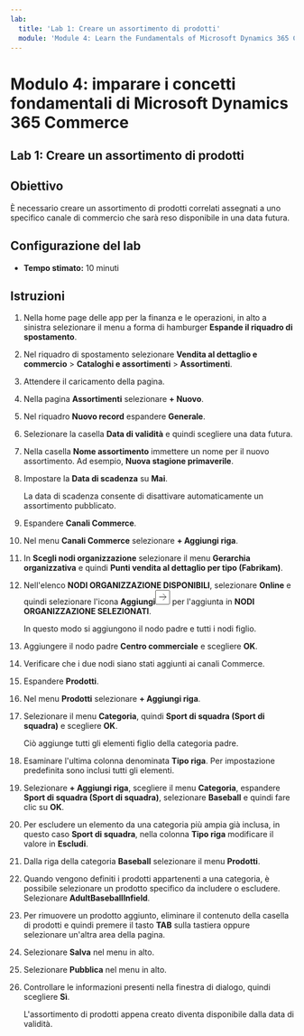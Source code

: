 ```yaml
---
lab:
  title: 'Lab 1: Creare un assortimento di prodotti'
  module: 'Module 4: Learn the Fundamentals of Microsoft Dynamics 365 Commerce'
---
```


# Modulo 4: imparare i concetti fondamentali di Microsoft Dynamics 365 Commerce

## Lab 1: Creare un assortimento di prodotti

## Obiettivo

È necessario creare un assortimento di prodotti correlati assegnati a uno specifico canale di commercio che sarà reso disponibile in una data futura. 

## Configurazione del lab

   - **Tempo stimato:** 10 minuti

## Istruzioni

1.  Nella home page delle app per la finanza e le operazioni, in alto a sinistra selezionare il menu a forma di hamburger **Espande il riquadro di spostamento**.

2.  Nel riquadro di spostamento selezionare **Vendita al dettaglio e commercio** > **Cataloghi e assortimenti** > **Assortimenti**.

3.  Attendere il caricamento della pagina.

4.  Nella pagina **Assortimenti** selezionare **+ Nuovo**.

5.  Nel riquadro **Nuovo record** espandere **Generale**.

6.  Selezionare la casella **Data di validità** e quindi scegliere una data futura.

7.  Nella casella **Nome assortimento** immettere un nome per il nuovo assortimento. Ad esempio, **Nuova stagione primaverile**.

8.  Impostare la **Data di scadenza** su **Mai**.

    La data di scadenza consente di disattivare automaticamente un assortimento pubblicato.

9.  Espandere **Canali Commerce**.

10. Nel menu **Canali Commerce** selezionare **+ Aggiungi riga**.

11. In **Scegli nodi organizzazione** selezionare il menu **Gerarchia organizzativa** e quindi **Punti vendita al dettaglio per tipo (Fabrikam)**.

12. Nell'elenco **NODI ORGANIZZAZIONE DISPONIBILI**, selezionare **Online** e quindi selezionare l'icona **Aggiungi**![Immagine 15](./media/04-learn-the-fundamentals-of-dynamics-365-commerce-17.png) per l'aggiunta in **NODI ORGANIZZAZIONE SELEZIONATI**.

    In questo modo si aggiungono il nodo padre e tutti i nodi figlio.

13. Aggiungere il nodo padre **Centro commerciale** e scegliere **OK**.

14. Verificare che i due nodi siano stati aggiunti ai canali Commerce.

15. Espandere **Prodotti**.

16. Nel menu **Prodotti** selezionare **+ Aggiungi riga**.

17. Selezionare il menu **Categoria**, quindi **Sport di squadra (Sport di squadra)** e scegliere **OK**.

    Ciò aggiunge tutti gli elementi figlio della categoria padre.

18. Esaminare l'ultima colonna denominata **Tipo riga**. Per impostazione predefinita sono inclusi tutti gli elementi.

19. Selezionare **+ Aggiungi riga**, scegliere il menu **Categoria**, espandere **Sport di squadra (Sport di squadra)**, selezionare **Baseball** e quindi fare clic su **OK**.

20. Per escludere un elemento da una categoria più ampia già inclusa, in questo caso **Sport di squadra**, nella colonna **Tipo riga** modificare il valore in **Escludi**.

21. Dalla riga della categoria **Baseball** selezionare il menu **Prodotti**.

22. Quando vengono definiti i prodotti appartenenti a una categoria, è possibile selezionare un prodotto specifico da includere o escludere. Selezionare **AdultBaseballInfield**.

23. Per rimuovere un prodotto aggiunto, eliminare il contenuto della casella di prodotti e quindi premere il tasto **TAB** sulla tastiera oppure selezionare un'altra area della pagina.

24. Selezionare **Salva** nel menu in alto.

25. Selezionare **Pubblica** nel menu in alto.

26. Controllare le informazioni presenti nella finestra di dialogo, quindi scegliere **Sì**.

    L'assortimento di prodotti appena creato diventa disponibile dalla data di validità.

